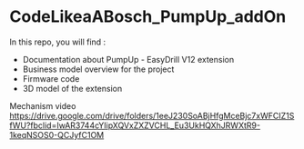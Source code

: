 # CodeLikeaABosch_PumpUp_addOn

In this repo, you will find :
- Documentation about PumpUp - EasyDrill V12 extension
- Business model overview for the project
- Firmware code
- 3D model of the extension

Mechanism video 
https://drive.google.com/drive/folders/1eeJ230SoABjHfgMceBjc7xWFCIZ1SfWU?fbclid=IwAR3744cYIipXQVxZXZVCHL_Eu3UkHQXhJRWXtR9-1keqNSOS0-QCJyfC1OM
